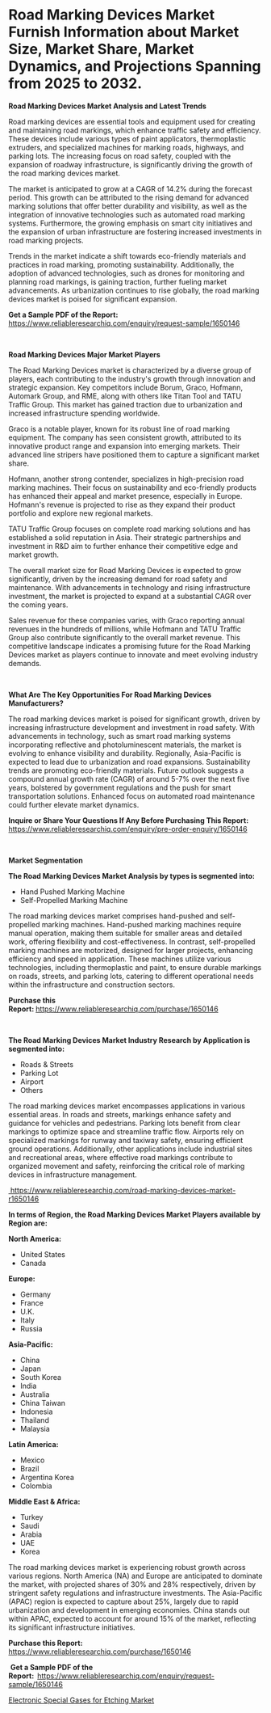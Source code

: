 <p><h1>Road Marking Devices Market Furnish Information about Market Size, Market Share, Market Dynamics, and Projections Spanning from 2025 to 2032.</h1></p><p><strong>Road Marking Devices Market Analysis and Latest Trends</strong></p>
<p><p>Road marking devices are essential tools and equipment used for creating and maintaining road markings, which enhance traffic safety and efficiency. These devices include various types of paint applicators, thermoplastic extruders, and specialized machines for marking roads, highways, and parking lots. The increasing focus on road safety, coupled with the expansion of roadway infrastructure, is significantly driving the growth of the road marking devices market.</p><p>The market is anticipated to grow at a CAGR of 14.2% during the forecast period. This growth can be attributed to the rising demand for advanced marking solutions that offer better durability and visibility, as well as the integration of innovative technologies such as automated road marking systems. Furthermore, the growing emphasis on smart city initiatives and the expansion of urban infrastructure are fostering increased investments in road marking projects. </p><p>Trends in the market indicate a shift towards eco-friendly materials and practices in road marking, promoting sustainability. Additionally, the adoption of advanced technologies, such as drones for monitoring and planning road markings, is gaining traction, further fueling market advancements. As urbanization continues to rise globally, the road marking devices market is poised for significant expansion.</p></p>
<p><strong>Get a Sample PDF of the Report:&nbsp;</strong> <a href="https://www.reliableresearchiq.com/enquiry/request-sample/1650146?utm_campaign=3252&utm_medium=2&utm_source=Github&utm_content=ia&utm_term=23032025&utm_id=road-marking-devices">https://www.reliableresearchiq.com/enquiry/request-sample/1650146</a></p>
<p>&nbsp;</p>
<p><strong>Road Marking Devices Major Market Players</strong></p>
<p><p>The Road Marking Devices market is characterized by a diverse group of players, each contributing to the industry's growth through innovation and strategic expansion. Key competitors include Borum, Graco, Hofmann, Automark Group, and RME, along with others like Titan Tool and TATU Traffic Group. This market has gained traction due to urbanization and increased infrastructure spending worldwide.</p><p>Graco is a notable player, known for its robust line of road marking equipment. The company has seen consistent growth, attributed to its innovative product range and expansion into emerging markets. Their advanced line stripers have positioned them to capture a significant market share.</p><p>Hofmann, another strong contender, specializes in high-precision road marking machines. Their focus on sustainability and eco-friendly products has enhanced their appeal and market presence, especially in Europe. Hofmann's revenue is projected to rise as they expand their product portfolio and explore new regional markets.</p><p>TATU Traffic Group focuses on complete road marking solutions and has established a solid reputation in Asia. Their strategic partnerships and investment in R&D aim to further enhance their competitive edge and market growth.</p><p>The overall market size for Road Marking Devices is expected to grow significantly, driven by the increasing demand for road safety and maintenance. With advancements in technology and rising infrastructure investment, the market is projected to expand at a substantial CAGR over the coming years.</p><p>Sales revenue for these companies varies, with Graco reporting annual revenues in the hundreds of millions, while Hofmann and TATU Traffic Group also contribute significantly to the overall market revenue. This competitive landscape indicates a promising future for the Road Marking Devices market as players continue to innovate and meet evolving industry demands.</p></p>
<p>&nbsp;</p>
<p><strong>What Are The Key Opportunities For Road Marking Devices Manufacturers?</strong></p>
<p><p>The road marking devices market is poised for significant growth, driven by increasing infrastructure development and investment in road safety. With advancements in technology, such as smart road marking systems incorporating reflective and photoluminescent materials, the market is evolving to enhance visibility and durability. Regionally, Asia-Pacific is expected to lead due to urbanization and road expansions. Sustainability trends are promoting eco-friendly materials. Future outlook suggests a compound annual growth rate (CAGR) of around 5-7% over the next five years, bolstered by government regulations and the push for smart transportation solutions. Enhanced focus on automated road maintenance could further elevate market dynamics.</p></p>
<p><strong>Inquire or Share Your Questions If Any Before Purchasing This Report:</strong> <a href="https://www.reliableresearchiq.com/enquiry/pre-order-enquiry/1650146?utm_campaign=3252&utm_medium=2&utm_source=Github&utm_content=ia&utm_term=23032025&utm_id=road-marking-devices">https://www.reliableresearchiq.com/enquiry/pre-order-enquiry/1650146</a></p>
<p>&nbsp;</p>
<p><strong>Market Segmentation</strong></p>
<p><strong>The Road Marking Devices Market Analysis by types is segmented into:</strong></p>
<p><ul><li>Hand Pushed Marking Machine</li><li>Self-Propelled Marking Machine</li></ul></p>
<p><p>The road marking devices market comprises hand-pushed and self-propelled marking machines. Hand-pushed marking machines require manual operation, making them suitable for smaller areas and detailed work, offering flexibility and cost-effectiveness. In contrast, self-propelled marking machines are motorized, designed for larger projects, enhancing efficiency and speed in application. These machines utilize various technologies, including thermoplastic and paint, to ensure durable markings on roads, streets, and parking lots, catering to different operational needs within the infrastructure and construction sectors.</p></p>
<p><strong>Purchase this Report:&nbsp;</strong><a href="https://www.reliableresearchiq.com/purchase/1650146?utm_campaign=3252&utm_medium=2&utm_source=Github&utm_content=ia&utm_term=23032025&utm_id=road-marking-devices">https://www.reliableresearchiq.com/purchase/1650146</a></p>
<p>&nbsp;</p>
<p><strong>The Road Marking Devices Market Industry Research by Application is segmented into:</strong></p>
<p><ul><li>Roads & Streets</li><li>Parking Lot</li><li>Airport</li><li>Others</li></ul></p>
<p><p>The road marking devices market encompasses applications in various essential areas. In roads and streets, markings enhance safety and guidance for vehicles and pedestrians. Parking lots benefit from clear markings to optimize space and streamline traffic flow. Airports rely on specialized markings for runway and taxiway safety, ensuring efficient ground operations. Additionally, other applications include industrial sites and recreational areas, where effective road markings contribute to organized movement and safety, reinforcing the critical role of marking devices in infrastructure management.</p></p>
<p><a href="https://www.reliableresearchiq.com/road-marking-devices-market-r1650146?utm_campaign=3252&utm_medium=2&utm_source=Github&utm_content=ia&utm_term=23032025&utm_id=road-marking-devices">&nbsp;https://www.reliableresearchiq.com/road-marking-devices-market-r1650146</a></p>
<p><strong>In terms of Region, the Road Marking Devices Market Players available by Region are:</strong></p>
<p>
    <p> <strong> North America: </strong>
        <ul>
            <li>United States</li>
            <li>Canada</li>
        </ul>
        </p> 
    <p> <strong> Europe: </strong>
        <ul>
            <li>Germany</li>
            <li>France</li>
            <li>U.K.</li>
            <li>Italy</li>
            <li>Russia</li>
        </ul>
        </p> 
    <p> <strong> Asia-Pacific: </strong>
        <ul>
            <li>China</li>
            <li>Japan</li>
            <li>South Korea</li>
            <li>India</li>
            <li>Australia</li>
            <li>China Taiwan</li>
            <li>Indonesia</li>
            <li>Thailand</li>
            <li>Malaysia</li>
        </ul>
        </p> 
    <p> <strong> Latin America: </strong>
        <ul>
            <li>Mexico</li>
            <li>Brazil</li>
            <li>Argentina Korea</li>
            <li>Colombia</li>
        </ul>
        </p> 
    <p> <strong> Middle East & Africa: </strong>
        <ul>
            <li>Turkey</li>
            <li>Saudi</li>
            <li>Arabia</li>
            <li>UAE</li>
            <li>Korea</li>
        </ul>
    </p>
    </p>
<p><p>The road marking devices market is experiencing robust growth across various regions. North America (NA) and Europe are anticipated to dominate the market, with projected shares of 30% and 28% respectively, driven by stringent safety regulations and infrastructure investments. The Asia-Pacific (APAC) region is expected to capture about 25%, largely due to rapid urbanization and development in emerging economies. China stands out within APAC, expected to account for around 15% of the market, reflecting its significant infrastructure initiatives.</p></p>
<p><strong>Purchase this Report: </strong><a href="https://www.reliableresearchiq.com/purchase/1650146?utm_campaign=3252&utm_medium=2&utm_source=Github&utm_content=ia&utm_term=23032025&utm_id=road-marking-devices">https://www.reliableresearchiq.com/purchase/1650146</a></p>
<p>&nbsp;<strong>Get a Sample PDF of the Report:&nbsp;&nbsp;</strong><a href="https://www.reliableresearchiq.com/enquiry/request-sample/1650146?utm_campaign=3252&utm_medium=2&utm_source=Github&utm_content=ia&utm_term=23032025&utm_id=road-marking-devices">https://www.reliableresearchiq.com/enquiry/request-sample/1650146</a></p>
<p><strong></strong></p>
<p><p><a href="https://github.com/merkinedry7b/Market-Research-Report-List-1/blob/main/electronic-special-gases-for-etching-market.md?utm_campaign=3252&utm_medium=2&utm_source=Github&utm_content=ia&utm_term=23032025&utm_id=road-marking-devices">Electronic Special Gases for Etching Market</a></p></p>